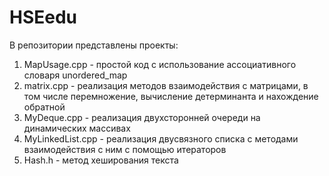 # HSEedu

В репозитории представлены проекты:
1. MapUsage.cpp - простой код с использование ассоциативного словаря unordered_map
2. matrix.cpp - реализация методов взаимодействия с матрицами, в том числе перемножение, вычисление детерминанта и нахождение обратной
3. MyDeque.cpp - реализация двухсторонней очереди на динамических массивах
4. MyLinkedList.cpp - реализация двусвязного списка с методами взаимодействия с ним с помощью итераторов
5. Hash.h - метод хеширования текста
